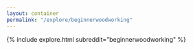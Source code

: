 ```yaml
---
layout: container
permalink: "/explore/beginnerwoodworking"
---
```


<link rel="stylesheet" type="text/css" href="/static/css/explore.css">
{% include explore.html subreddit="beginnerwoodworking" %}
